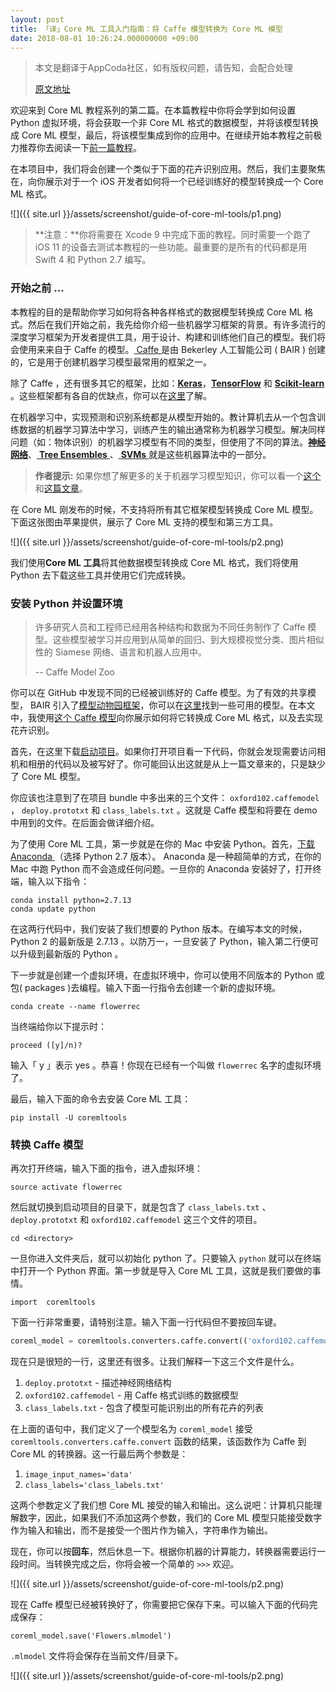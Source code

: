 ```yaml
---
layout: post
title: 「译」Core ML 工具入门指南：将 Caffe 模型转换为 Core ML 模型 
date: 2018-08-01 10:26:24.000000000 +09:00
---
```


> 本文是翻译于AppCoda社区，如有版权问题，请告知，会配合处理
> 
>  [原文地址](https://www.appcoda.com/core-ml-tools-conversion/)

欢迎来到 Core ML 教程系列的第二篇。在本篇教程中你将会学到如何设置 Python 虚拟环境，将会获取一个非 Core ML 格式的数据模型，并将该模型转换成 Core ML 模型，最后，将该模型集成到你的应用中。在继续开始本教程之前极力推荐你去阅读一下[前一篇教程](https://emptywalker.github.io/2018/07/introduction-core-ml/)。

在本项目中，我们将会创建一个类似于下面的花卉识别应用。然后，我们主要聚焦在，向你展示对于一个 iOS 开发者如何将一个已经训练好的模型转换成一个 Core ML 格式。

![]({{  site.url  }}/assets/screenshot/guide-of-core-ml-tools/p1.png)

> **注意：**你将需要在 Xcode 9 中完成下面的教程。同时需要一个跑了 iOS 11 的设备去测试本教程的一些功能。最重要的是所有的代码都是用 Swift 4 和 Python 2.7 编写。


### 开始之前 ...
本教程的目的是帮助你学习如何将各种各样格式的数据模型转换成 Core ML 格式。然后在我们开始之前，我先给你介绍一些机器学习框架的背景。有许多流行的深度学习框架为开发者提供工具，用于设计、构建和训练他们自己的模型。我们将会使用来来自于 Caffe 的模型。[ Caffe ](http://caffe.berkeleyvision.org/)是由 Bekerley 人工智能公司 ( BAIR ) 创建的，它是用于创建机器学习模型最常用的框架之一。

除了 Caffe ，还有很多其它的框架，比如：[**Keras**](https://keras.io/)，[**TensorFlow**](https://www.tensorflow.org/) 和 [**Scikit-learn**](http://scikit-learn.org/) 。这些框架都有各自的优缺点，你可以在[这里](https://www.quora.com/Which-neural-network-framework-is-the-best-Keras-Torch-or-Caffe)了解。

在机器学习中，实现预测和识别系统都是从模型开始的。教计算机去从一个包含训练数据的机器学习算法中学习，训练产生的输出通常称为机器学习模型。解决同样问题（如：物体识别）的机器学习模型有不同的类型，但使用了不同的算法。[**神经网络**](https://en.wikipedia.org/wiki/Artificial_neural_network)、[ **Tree Ensembles** ](https://en.wikipedia.org/wiki/Ensemble_learning)、[ **SVMs** ](https://en.wikipedia.org/wiki/Support_vector_machine)就是这些机器算法中的一部分。

> **作者提示:** 如果你想了解更多的关于机器学习模型知识，你可以看一个[这个](https://medium.com/safegraph/a-non-technical-introduction-to-machine-learning-b49fce202ae8)和[这篇文章](https://dzone.com/articles/introduction-6-machine)。

在 Core ML 刚发布的时候，不支持将所有其它框架模型转换成 Core ML 模型。下面这张图由苹果提供，展示了 Core ML 支持的模型和第三方工具。

![]({{  site.url  }}/assets/screenshot/guide-of-core-ml-tools/p2.png)

我们使用**Core ML 工具**将其他数据模型转换成 Core ML 格式，我们将使用 Python 去下载这些工具并使用它们完成转换。

### 安装 Python 并设置环境

> 许多研究人员和工程师已经用各种结构和数据为不同任务制作了 Caffe 模型。这些模型被学习并应用到从简单的回归、到大规模视觉分类、图片相似性的 Siamese 网络、语言和机器人应用中。
> 
>  -- Caffe Model Zoo

你可以在 GitHub 中发现不同的已经被训练好的 Caffe 模型。为了有效的共享模型， BAIR 引入了[模型动物园框架](http://caffe.berkeleyvision.org/model_zoo.html)，你可以在[这里](https://github.com/BVLC/caffe/wiki/Model-Zoo)找到一些可用的模型。在本文中，我使用[这个 Caffe 模型](https://gist.github.com/jimgoo/0179e52305ca768a601f)向你展示如何将它转换成 Core ML 格式，以及去实现花卉识别。

首先，在这里下载[启动项目](https://www.dropbox.com/s/gtabr24p8iit22y/CoreMLDemoStarter.zip?dl=0)。如果你打开项目看一下代码，你就会发现需要访问相机和相册的代码以及被写好了。你可能回认出这就是从上一篇文章来的，只是缺少了 Core ML 模型。

你应该也注意到了在项目 bundle 中多出来的三个文件： `oxford102.caffemodel` ， `deploy.prototxt` 和 `class_labels.txt` 。这就是 Caffe 模型和将要在 demo 中用到的文件。在后面会做详细介绍。

为了使用 Core ML 工具，第一步就是在你的 Mac 中安装 Python。首先，[下载 Anaconda ](https://www.continuum.io/downloads)（选择 Python 2.7 版本）。 Anaconda 是一种超简单的方式，在你的 Mac 中跑 Python 而不会造成任何问题。一旦你的 Anaconda 安装好了，打开终端，输入以下指令：


```
conda install python=2.7.13
conda update python
```
在这两行代码中，我们安装了我们想要的 Python 版本。在编写本文的时候， Python 2 的最新版是 2.7.13 。以防万一，一旦安装了 Python，输入第二行便可以升级到最新版的 Python 。

下一步就是创建一个虚拟环境，在虚拟环境中，你可以使用不同版本的 Python 或包( packages )去编程。输入下面一行指令去创建一个新的虚拟环境。


```
conda create --name flowerrec
```
当终端给你以下提示时：

```
proceed ([y]/n)?
```
输入「 y 」表示 yes 。恭喜！你现在已经有一个叫做 `flowerrec` 名字的虚拟环境了。

最后，输入下面的命令去安装 Core ML 工具：

```
pip install -U coremltools
```

### 转换 Caffe 模型

再次打开终端，输入下面的指令，进入虚拟环境：


```
source activate flowerrec
```
然后就切换到启动项目的目录下，就是包含了 `class_labels.txt` 、 `deploy.prototxt` 和 `oxford102.caffemodel` 这三个文件的项目。

```
cd <directory>
```

一旦你进入文件夹后，就可以初始化 python 了。只要输入 `python` 就可以在终端中打开一个 Python 界面。第一步就是导入 Core ML 工具，这就是我们要做的事情。

```
import  coremltools
```
下面一行非常重要，请特别注意。输入下面一行代码但不要按回车键。

```python
coreml_model = coremltools.converters.caffe.convert(('oxford102.caffemodel', 'deploy.prototxt'), image_input_names='data', class_labels='class_labels.txt')
```
现在只是很短的一行，这里还有很多。让我们解释一下这三个文件是什么。

1. `deploy.prototxt` - 描述神经网络结构
2. `oxford102.caffemodel` - 用 Caffe 格式训练的数据模型
3. `class_labels.txt` - 包含了模型可能识别出的所有花卉的列表

在上面的语句中，我们定义了一个模型名为 `coreml_model` 接受`coremltools.converters.caffe.convert` 函数的结果，该函数作为 Caffe 到 Core ML 的转换器。这一行最后两个参数是：
1. `image_input_names='data'`
2. `class_labels='class_labels.txt'`

这两个参数定义了我们想 Core ML 接受的输入和输出。这么说吧：计算机只能理解数字，因此，如果我们不添加这两个参数，我们的 Core ML 模型只能接受数字作为输入和输出，而不是接受一个图片作为输入，字符串作为输出。

现在，你可以按**回车**，然后休息一下。根据你机器的计算能力，转换器需要运行一段时间。当转换完成之后，你将会被一个简单的 `>>>` 欢迎。

![]({{  site.url  }}/assets/screenshot/guide-of-core-ml-tools/p2.png)

现在 Caffe 模型已经被转换好了，你需要把它保存下来。可以输入下面的代码完成保存：

```
coreml_model.save('Flowers.mlmodel')
```
`.mlmodel` 文件将会保存在当前文件/目录下。

![]({{  site.url  }}/assets/screenshot/guide-of-core-ml-tools/p2.png)

